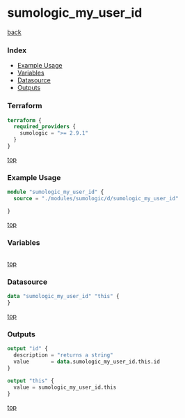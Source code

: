 # sumologic_my_user_id

[back](../sumologic.md)

### Index

- [Example Usage](#example-usage)
- [Variables](#variables)
- [Datasource](#datasource)
- [Outputs](#outputs)

### Terraform

```terraform
terraform {
  required_providers {
    sumologic = ">= 2.9.1"
  }
}
```

[top](#index)

### Example Usage

```terraform
module "sumologic_my_user_id" {
  source = "./modules/sumologic/d/sumologic_my_user_id"

}
```

[top](#index)

### Variables

```terraform
```

[top](#index)

### Datasource

```terraform
data "sumologic_my_user_id" "this" {
}
```

[top](#index)

### Outputs

```terraform
output "id" {
  description = "returns a string"
  value       = data.sumologic_my_user_id.this.id
}

output "this" {
  value = sumologic_my_user_id.this
}
```

[top](#index)